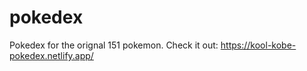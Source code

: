 # pokedex
 Pokedex for the orignal 151 pokemon. Check it out: https://kool-kobe-pokedex.netlify.app/
